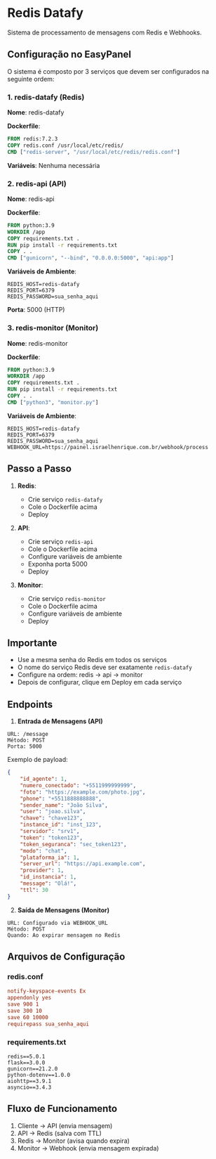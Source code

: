 # Redis Datafy

Sistema de processamento de mensagens com Redis e Webhooks.

## Configuração no EasyPanel

O sistema é composto por 3 serviços que devem ser configurados na seguinte ordem:

### 1. redis-datafy (Redis)

**Nome**: redis-datafy

**Dockerfile**:
```dockerfile
FROM redis:7.2.3
COPY redis.conf /usr/local/etc/redis/
CMD ["redis-server", "/usr/local/etc/redis/redis.conf"]
```

**Variáveis**: Nenhuma necessária

### 2. redis-api (API)

**Nome**: redis-api

**Dockerfile**:
```dockerfile
FROM python:3.9
WORKDIR /app
COPY requirements.txt .
RUN pip install -r requirements.txt
COPY . .
CMD ["gunicorn", "--bind", "0.0.0.0:5000", "api:app"]
```

**Variáveis de Ambiente**:
```env
REDIS_HOST=redis-datafy
REDIS_PORT=6379
REDIS_PASSWORD=sua_senha_aqui
```

**Porta**: 5000 (HTTP)

### 3. redis-monitor (Monitor)

**Nome**: redis-monitor

**Dockerfile**:
```dockerfile
FROM python:3.9
WORKDIR /app
COPY requirements.txt .
RUN pip install -r requirements.txt
COPY . .
CMD ["python3", "monitor.py"]
```

**Variáveis de Ambiente**:
```env
REDIS_HOST=redis-datafy
REDIS_PORT=6379
REDIS_PASSWORD=sua_senha_aqui
WEBHOOK_URL=https://painel.israelhenrique.com.br/webhook/process
```

## Passo a Passo

1. **Redis**:
   - Crie serviço `redis-datafy`
   - Cole o Dockerfile acima
   - Deploy

2. **API**:
   - Crie serviço `redis-api`
   - Cole o Dockerfile acima
   - Configure variáveis de ambiente
   - Exponha porta 5000
   - Deploy

3. **Monitor**:
   - Crie serviço `redis-monitor`
   - Cole o Dockerfile acima
   - Configure variáveis de ambiente
   - Deploy

## Importante

- Use a mesma senha do Redis em todos os serviços
- O nome do serviço Redis deve ser exatamente `redis-datafy`
- Configure na ordem: redis -> api -> monitor
- Depois de configurar, clique em Deploy em cada serviço

## Endpoints

1. **Entrada de Mensagens (API)**
```
URL: /message
Método: POST
Porta: 5000
```

Exemplo de payload:
```json
{
    "id_agente": 1,
    "numero_conectado": "+5511999999999",
    "foto": "https://example.com/photo.jpg",
    "phone": "+5511888888888",
    "sender_name": "João Silva",
    "user": "joao.silva",
    "chave": "chave123",
    "instance_id": "inst_123",
    "servidor": "srv1",
    "token": "token123",
    "token_seguranca": "sec_token123",
    "modo": "chat",
    "plataforma_ia": 1,
    "server_url": "https://api.example.com",
    "provider": 1,
    "id_instancia": 1,
    "message": "Olá!",
    "ttl": 30
}
```

2. **Saída de Mensagens (Monitor)**
```
URL: Configurado via WEBHOOK_URL
Método: POST
Quando: Ao expirar mensagem no Redis
```

## Arquivos de Configuração

### redis.conf
```conf
notify-keyspace-events Ex
appendonly yes
save 900 1
save 300 10
save 60 10000
requirepass sua_senha_aqui
```

### requirements.txt
```
redis==5.0.1
flask==3.0.0
gunicorn==21.2.0
python-dotenv==1.0.0
aiohttp==3.9.1
asyncio==3.4.3
```

## Fluxo de Funcionamento

1. Cliente -> API (envia mensagem)
2. API -> Redis (salva com TTL)
3. Redis -> Monitor (avisa quando expira)
4. Monitor -> Webhook (envia mensagem expirada)
